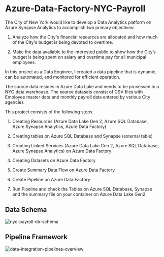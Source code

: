 # Azure-Data-Factory-NYC-Payroll

The City of New York would like to develop a Data Analytics platform on Azure Synapse Analytics to accomplish two primary objectives:

1. Analyze how the City's financial resources are allocated and how much of the City's budget is being devoted to overtime.

2. Make the data available to the interested public to show how the City’s budget is being spent on salary and overtime pay for all municipal employees.

In this project as a Data Engineer, I created a data pipeline that is dynamic, can be automated, and monitored for efficient operation.

The source data resides in Azure Data Lake and needs to be processed in a NYC data warehouse. The source datasets consist of CSV files with Employee master data and monthly payroll data entered by various City agencies

This project consists of the following steps:

1. Creating Resources (Azure Data Lake Gen 2, Azure SQL Database, Azure Synapse Analytics, Azure Data Factory)

2. Creating tables on Azure SQL Database and Synapse (external table)

3. Creating Linked Services (Azure Data Lake Gen 2, Azure SQL Database, Azure Synapse Analytics) on Azure Data Factory

4. Creating Datasets on Azure Data Factory

5. Create Summary Data Flow on Azure Data Factory

6. Create Pipeline on Azure Data Factory

7. Run Pipeline and check the Tables on Azure SQL Database, Synapse and the summary file on your container on Azure Data Lake Gen2



## Data Schema
![nyc-payroll-db-schema](https://github.com/ptoscanodebritto/Azure-Data-Factory-NYC-Payroll/assets/169722367/df97a030-069b-4582-857e-401b74f97209) 

## Pipeline Framework
![data-integration-pipelines-overview](https://github.com/ptoscanodebritto/Azure-Data-Factory-NYC-Payroll/assets/169722367/a1e8a048-0977-4784-9754-a56cf4de316c)
